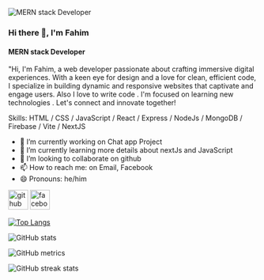 ![MERN stack Developer](https://i.ibb.co/Jn9Rkk8/Navy-Blue-Geometric-Technology-Linked-In-Banner-1.png)

### Hi there 👋, I'm Fahim
#### MERN stack Developer

"Hi, I'm Fahim, a web developer passionate about crafting immersive digital experiences. With a keen eye for design and a love for clean, efficient code, I specialize in building dynamic and responsive websites that captivate and engage users. Also I love to write code . I'm focused on learning new technologies . Let's connect and innovate together!

Skills: HTML / CSS / JavaScript / React / Express / NodeJs / MongoDB / Firebase / Vite / NextJS 

- 🔭 I’m currently working on Chat app Project 
- 🌱 I’m currently learning more details about nextJs and JavaScript 
- 👯 I’m looking to collaborate on github 
- 📫 How to reach me: on  Email, Facebook 
- 😄 Pronouns: he/him 


[<img src='https://cdn.jsdelivr.net/npm/simple-icons@3.0.1/icons/github.svg' alt='github' height='40'>](https://github.com/abdullahal5)  [<img src='https://cdn.jsdelivr.net/npm/simple-icons@3.0.1/icons/facebook.svg' alt='facebook' height='40'>](https://www.facebook.com/https://www.facebook.com/abdullahal.fahim.9421?mibextid=VqkefZtyiaKY4pB6)  

[![Top Langs](https://github-readme-stats.vercel.app/api/top-langs/?username=abdullahal5)](https://github.com/anuraghazra/github-readme-stats)

![GitHub stats](https://github-readme-stats.vercel.app/api?username=abdullahal5&show_icons=true&count_private=true)  

![GitHub metrics](https://metrics.lecoq.io/abdullahal5)  

![GitHub streak stats](https://streak-stats.demolab.com/?user=abdullahal5)  

